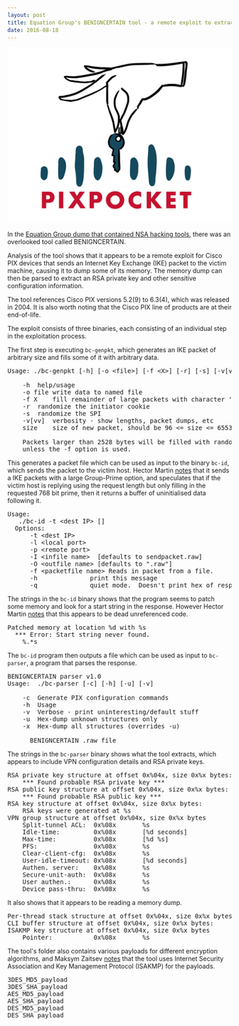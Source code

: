 ```yaml
---
layout: post
title: Equation Group's BENIGNCERTAIN tool - a remote exploit to extract Cisco VPN private keys
date: 2016-08-18
---
```


![](/img/pixpocket.png)

In the [Equation Group dump that contained NSA hacking tools](https://musalbas.com/2016/08/16/equation-group-firewall-operations-catalogue.html), there was an overlooked tool called BENIGNCERTAIN.

Analysis of the tool shows that it appears to be a remote exploit for Cisco PIX devices that sends an Internet Key Exchange (IKE) packet to the victim machine, causing it to dump some of its memory. The memory dump can then be parsed to extract an RSA private key and other sensitive configuration information.

The tool references Cisco PIX versions 5.2(9) to 6.3(4), which was released in 2004. It is also worth noting that the Cisco PIX line of products are at their end-of-life.

The exploit consists of three binaries, each consisting of an individual step in the exploitation process.

The first step is executing `bc-genpkt`, which generates an IKE packet of arbitrary size and fills some of it with arbitrary data.

<pre>Usage:	./bc-genpkt [-h] [-o &lt;file>] [-f &lt;X>] [-r] [-s] [-v[vv]] size

	-h	help/usage
	-o file write data to named file
	-f X	fill remainder of large packets with character 'X'
	-r	randomize the initiator cookie
	-s	randomize the SPI
	-v[vv]	verbosity - show lengths, packet dumps, etc
	size	size of new packet, should be 96 <= size <= 65536 bytes

	Packets larger than 2528 bytes will be filled with random data
	unless the -f option is used.</pre>

This generates a packet file which can be used as input to the binary `bc-id`, which sends the packet to the victim host. Hector Martin [notes](https://twitter.com/marcan42/status/766346343405060096) that it sends a IKE packets with a large Group-Prime option, and speculates that if the victim host is replying using the request length but only filling in the requested 768 bit prime, then it returns a buffer of uninitialised data following it.

<pre>Usage: 
   ./bc-id -t &lt;dest IP> [<options>] 
  Options:
      -t &lt;dest IP>
      -l &lt;local port>
      -p &lt;remote port>
      -I &lt;infile name>  [defaults to sendpacket.raw]
      -O &lt;outfile name> [defaults to "<dest IP>.raw"]
      -f &lt;packetfile name> Reads in packet from a file.
      -h              print this message
      -q              quiet mode.  Doesn't print hex of response packet.</pre>

The strings in the `bc-id` binary shows that the program seems to patch some memory and look for a start string in the response. However Hector Martin [notes](https://twitter.com/marcan42/status/766352850016284673) that this appears to be dead unreferenced code.

<pre>Patched memory at location %d with %s
  *** Error: Start string never found.
    %.*s</pre>

The `bc-id` program then outputs a file which can be used as input to `bc-parser`, a program that parses the response.

<pre>BENIGNCERTAIN parser v1.0
Usage:	./bc-parser [-c] [-h] [-u] [-v] <file>

	-c	Generate PIX configuration commands
	-h	Usage
	-v	Verbose - print uninteresting/default stuff
	-u	Hex-dump unknown structures only
	-x	Hex-dump all structures (overrides -u)

	<file>	BENIGNCERTAIN .raw file</pre>

The strings in the `bc-parser` binary shows what the tool extracts, which appears to include VPN configuration details and RSA private keys.

<pre>RSA private key structure at offset 0x%04x, size 0x%x bytes:
	*** Found probable RSA private key ***
RSA public key structure at offset 0x%04x, size 0x%x bytes:
	*** Found probable RSA public key ***
RSA key structure at offset 0x%04x, size 0x%x bytes:
	RSA keys were generated at %s
VPN group structure at offset 0x%04x, size 0x%x bytes 
	Split-tunnel ACL:  0x%08x		%s
	Idle-time:         0x%08x		[%d seconds]
	Max-time:          0x%08x		[%d %s]
	PFS:               0x%08x		%s
	Clear-client-cfg:  0x%08x		%s
	User-idle-timeout: 0x%08x		[%d seconds]
	Authen. server:    0x%08x		%s
	Secure-unit-auth:  0x%08x		%s
	User authen.:      0x%08x		%s
	Device pass-thru:  0x%08x		%s</pre>

It also shows that it appears to be reading a memory dump.

<pre>Per-thread stack structure at offset 0x%04x, size 0x%x bytes:
CLI buffer structure at offset 0x%04x, size 0x%x bytes:
ISAKMP key structure at offset 0x%04x, size 0x%x bytes 
	Pointer:           0x%08x		%s</pre>

The tool's folder also contains various payloads for different encryption algorithms, and Maksym Zaitsev [notes](https://twitter.com/cryptolok/status/766329594362429444) that the tool uses Internet Security Association and Key Management Protocol (ISAKMP) for the payloads.

<pre>3DES_MD5_payload
3DES_SHA_payload
AES_MD5_payload
AES_SHA_payload
DES_MD5_payload
DES_SHA_payload</pre>